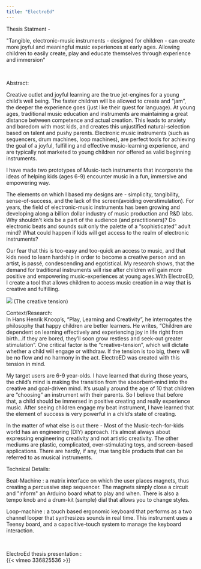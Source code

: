 ```yaml
---
title: "ElectroEd"
---
```

Thesis Statment - <br>

"Tangible, electronic-music instruments - designed for children - can create more joyful and meaningful music experiences at early ages. Allowing children to easily create, play and educate themselves through experience and immersion"

<br>

<ep> Abstract: </ep> <br>

Creative outlet and joyful learning are the true jet-engines for a young child’s well being. The faster children will be allowed to create and “jam”, the deeper the experience goes (just like their quest for language). At young ages, traditional music education and instruments are maintaining a great distance between competence and actual creation. This leads to anxiety and boredom with most kids, and creates this unjustified natural-selection based on talent and pushy parents. Electronic music instruments (such as sequencers, drum machines, loop machines), are perfect tools for achieving the goal of a joyful, fulfilling and effective music-learning experience, and are typically not marketed to young children nor offered as valid beginning instruments.

I have made two prototypes of Music-tech instruments that incorporate the ideas of helping kids (ages 6-9) encounter music in a fun, immersive and empowering way.

The elements on which I based my designs are - simplicity, tangibility, sense-of-success, and the lack of the screen(avoiding overstimulation). For years, the field of electronic-music instruments has been growing and developing along a billion dollar industry of music production and R&D labs. Why shouldn't kids be a part of the audience (and practitioners)? Do electronic beats and sounds suit only the palette of a “sophisticated” adult mind? What could happen if kids will get access to the realm of electronic instruments?

Our fear that this is too-easy and too-quick an access to music, and that kids need to learn hardship in order to become a creative person and an artist, is passé, condescending and egotistical. My research shows, that the demand for traditional instruments will rise after children will gain more positive and empowering music-experiences at young ages.With ElectroED, I create a tool that allows children to access music creation in a way that is creative and fulfilling.
<br>

![](/gallery/images/Thesis/GIFPaint.gif)
(The creative tension)

<ep> Context/Research: </ep> <br>
In Hans Henrik Knoop’s, “Play, Learning and Creativity”, he interrogates the philosophy that happy children are better learners. He writes, “Children are dependent on learning effectively and experiencing joy in life right from birth...if they are bored, they’ll soon grow restless and seek-out greater stimulation”. One critical factor is the “creative-tension”, which will dictate whether a child will engage or withdraw. If the tension is too big, there will be no flow and no harmony in the act. ElectroED was created with this tension in mind.

My target users are 6-9 year-olds. I have learned that during those years, the child’s mind is making the transition from the absorbent-mind into the creative and goal-driven mind. It’s usually around the age of 10 that children are “choosing” an instrument with their parents. So I believe that before that, a child should be immersed in positive creating and really experience music. After seeing children engage my beat instrument, I have learned that the element of success is very powerful in a child’s state of creating.

In the matter of what else is out there - Most of the Music-tech-for-kids world has an engineering (DIY) approach. It’s almost always about expressing engineering creativity and not artistic creativity. The other mediums are plastic, complicated, over-stimulating toys, and screen-based applications. There are hardly, if any, true tangible products that can be referred to as musical instruments.

<ep> Technical Details: </ep> <br>

Beat-Machine : a matrix interface on which the user places magnets, thus creating a percussive step sequencer. The magnets simply close a circuit and "inform" an Arduino board what to play and when. There is also a tempo knob and a drum-kit (sample) dial that allows you to change styles.

Loop-machine : a touch based ergonomic keyboard that performs as a two channel looper that synthesizes sounds in real time. This instrument uses a Teensy board, and a capacitive-touch system to manage the keyboard interaction.

<br>


ElectroEd thesis presentation :
<br>
{{< vimeo 336825536 >}}
